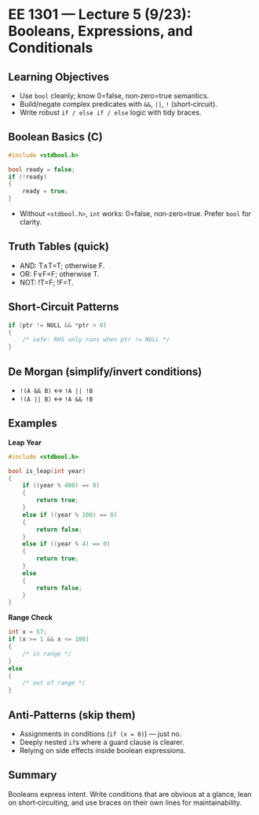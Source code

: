 # EE 1301 — Lecture 5 (9/23): Booleans, Expressions, and Conditionals

## Learning Objectives
- Use `bool` cleanly; know 0=false, non‑zero=true semantics.
- Build/negate complex predicates with `&&`, `||`, `!` (short‑circuit).
- Write robust `if / else if / else` logic with tidy braces.

## Boolean Basics (C)
```c
#include <stdbool.h>

bool ready = false;
if (!ready)
{
    ready = true;
}
```
- Without `<stdbool.h>`, `int` works: 0=false, non‑zero=true. Prefer `bool` for clarity.

## Truth Tables (quick)
- AND: T∧T=T; otherwise F.
- OR: F∨F=F; otherwise T.
- NOT: !T=F; !F=T.

## Short‑Circuit Patterns
```c
if (ptr != NULL && *ptr > 0)
{
    /* safe: RHS only runs when ptr != NULL */
}
```

## De Morgan (simplify/invert conditions)
- `!(A && B)` ↔ `!A || !B`
- `!(A || B)` ↔ `!A && !B`

## Examples
**Leap Year**
```c
#include <stdbool.h>

bool is_leap(int year)
{
    if ((year % 400) == 0)
    {
        return true;
    }
    else if ((year % 100) == 0)
    {
        return false;
    }
    else if ((year % 4) == 0)
    {
        return true;
    }
    else
    {
        return false;
    }
}
```
**Range Check**
```c
int x = 57;
if (x >= 1 && x <= 100)
{
    /* in range */
}
else
{
    /* out of range */
}
```

## Anti‑Patterns (skip them)
- Assignments in conditions (`if (x = 0)`) — just no.
- Deeply nested `if`s where a guard clause is clearer.
- Relying on side effects inside boolean expressions.

## Summary
Booleans express intent. Write conditions that are obvious at a glance, lean on short‑circuiting, and use braces on their own lines for maintainability.